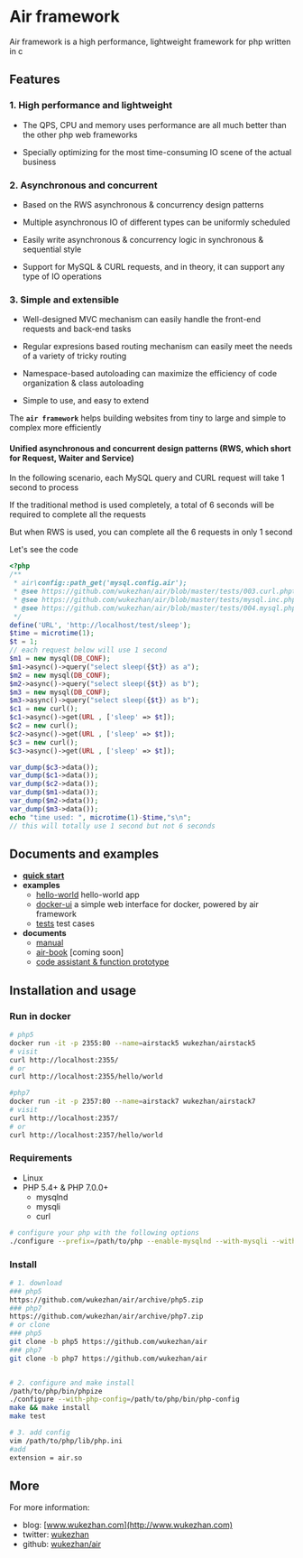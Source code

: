 # Air framework

Air framework is a high performance, lightweight framework for php written in c

## Features

### 1. High performance and lightweight

* The QPS, CPU and memory uses performance are all much better than the other php web frameworks

* Specially optimizing for the most time-consuming IO scene of the actual business

### 2. Asynchronous and concurrent

* Based on the RWS asynchronous & concurrency design patterns

* Multiple asynchronous IO of different types can be uniformly scheduled

* Easily write asynchronous & concurrency logic in synchronous & sequential style

* Support for MySQL & CURL requests, and in theory, it can support any type of IO operations

### 3. Simple and extensible

* Well-designed MVC mechanism can easily handle the front-end requests and back-end tasks

* Regular expresions based routing mechanism can easily meet the needs of a variety of tricky routing

* Namespace-based autoloading can maximize the efficiency of code organization & class autoloading 

* Simple to use, and easy to extend

The **`air framework`** helps building websites from tiny to large and simple to complex more efficiently

#### Unified asynchronous and concurrent design patterns (RWS, which short for Request, Waiter and Service)

In the following scenario, each MySQL query and CURL request will take 1 second to process

If the traditional method is used completely, a total of 6 seconds will be required to complete all the requests

But when RWS is used, you can complete all the 6 requests in only 1 second

Let's see the code

```php
<?php
/**
 * air\config::path_get('mysql.config.air');
 * @see https://github.com/wukezhan/air/blob/master/tests/003.curl.phpt
 * @see https://github.com/wukezhan/air/blob/master/tests/mysql.inc.php
 * @see https://github.com/wukezhan/air/blob/master/tests/004.mysql.phpt
 */
define('URL', 'http://localhost/test/sleep');
$time = microtime(1);
$t = 1;
// each request below will use 1 second
$m1 = new mysql(DB_CONF);
$m1->async()->query("select sleep({$t}) as a");
$m2 = new mysql(DB_CONF);
$m2->async()->query("select sleep({$t}) as b");
$m3 = new mysql(DB_CONF);
$m3->async()->query("select sleep({$t}) as b");
$c1 = new curl();
$c1->async()->get(URL , ['sleep' => $t]);
$c2 = new curl();
$c2->async()->get(URL , ['sleep' => $t]);
$c3 = new curl();
$c3->async()->get(URL , ['sleep' => $t]);

var_dump($c3->data());
var_dump($c1->data());
var_dump($c2->data());
var_dump($m1->data());
var_dump($m2->data());
var_dump($m3->data());
echo "time used: ", microtime(1)-$time,"s\n";
// this will totally use 1 second but not 6 seconds
```

## Documents and examples

* **[quick start](docs/hello-world/README_en.md)**
* **examples**
	* [hello-world](docs/hello-world) hello-world app
	* [docker-ui](https://github.com/wukezhan/docker-ui) a simple web interface for docker, powered by air framework
	* [tests](tests) test cases
* **documents**
	* [manual](docs/api.md)
	* [air-book](http://air.wukezhan.com) [coming soon]
	* [code assistant & function prototype](docs/helper/air.php)


## Installation and usage

### Run in docker

```sh
# php5
docker run -it -p 2355:80 --name=airstack5 wukezhan/airstack5
# visit
curl http://localhost:2355/
# or
curl http://localhost:2355/hello/world

#php7
docker run -it -p 2357:80 --name=airstack7 wukezhan/airstack7
# visit
curl http://localhost:2357/
# or
curl http://localhost:2357/hello/world
```

### Requirements

* Linux
* PHP 5.4+ & PHP 7.0.0+
    * mysqlnd
    * mysqli
    * curl

```sh
# configure your php with the following options
./configure --prefix=/path/to/php --enable-mysqlnd --with-mysqli --with-curl
```

### Install

```sh
# 1. download
### php5
https://github.com/wukezhan/air/archive/php5.zip
### php7
https://github.com/wukezhan/air/archive/php7.zip
# or clone
### php5
git clone -b php5 https://github.com/wukezhan/air
### php7
git clone -b php7 https://github.com/wukezhan/air


# 2. configure and make install
/path/to/php/bin/phpize
./configure --with-php-config=/path/to/php/bin/php-config
make && make install
make test

# 3. add config
vim /path/to/php/lib/php.ini
#add
extension = air.so
```

## More

For more information:

* blog: [www.wukezhan.com](http://www.wukezhan.com)
* twitter: [wukezhan](https://twitter.com/wukezhan)
* github: [wukezhan/air](https://github.com/wukezhan/air)

